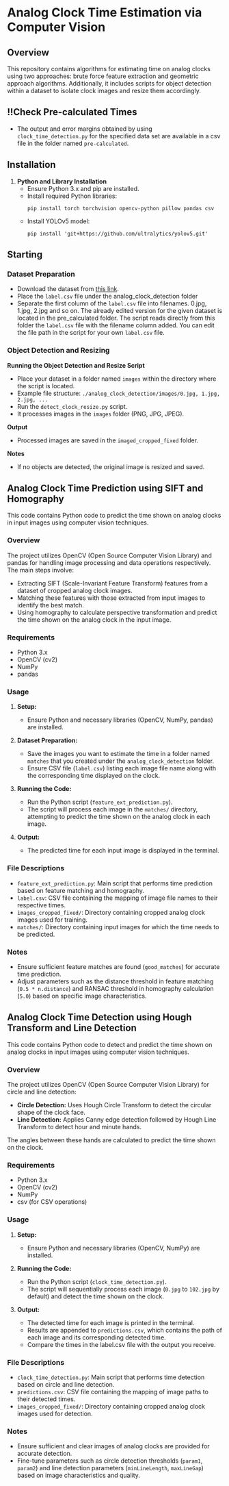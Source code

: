 # Analog Clock Time Estimation via Computer Vision
## Overview
This repository contains algorithms for estimating time on analog clocks using two approaches: brute force feature extraction and geometric approach algorithms. Additionally, it includes scripts for object detection within a dataset to isolate clock images and resize them accordingly.

## !!Check Pre-calculated Times
- The output and error margins obtained by using `clock_time_detection.py` for the specified data set are available in a csv file in the folder named `pre-calculated`. 
## Installation

1. **Python and Library Installation**
   - Ensure Python 3.x and pip are installed.
   - Install required Python libraries:
     ```
     pip install torch torchvision opencv-python pillow pandas csv
     ```
   - Install YOLOv5 model:
     ```
     pip install 'git+https://github.com/ultralytics/yolov5.git'
     ```

## Starting

### Dataset Preparation
- Download the dataset from [this link](https://www.kaggle.com/datasets/vctorsuarezvara/real-images-of-analogclocks).
- Place the `label.csv` file under the analog_clock_detection folder
- Separate the first column of the `label.csv` file into filenames. 0.jpg, 1.jpg, 2.jpg and so on. The already edited version for the given dataset is located in the pre_calculated folder. The script reads directly from this folder the `label.csv` file with the filename column added. You can edit the file path in the script for your own `label.csv` file.

### Object Detection and Resizing

**Running the Object Detection and Resize Script**
   - Place your dataset in a folder named `images` within the directory where the script is located.
   - Example file structure: `./analog_clock_detection/images/0.jpg, 1.jpg, 2.jpg, ...`
   - Run the `detect_clock_resize.py` script.
   - It processes images in the `images` folder (PNG, JPG, JPEG).

**Output**
   - Processed images are saved in the `imaged_cropped_fixed` folder.

**Notes**
   - If no objects are detected, the original image is resized and saved.

## Analog Clock Time Prediction using SIFT and Homography

This code contains Python code to predict the time shown on analog clocks in input images using computer vision techniques.

### Overview

The project utilizes OpenCV (Open Source Computer Vision Library) and pandas for handling image processing and data operations respectively. The main steps involve:
- Extracting SIFT (Scale-Invariant Feature Transform) features from a dataset of cropped analog clock images.
- Matching these features with those extracted from input images to identify the best match.
- Using homography to calculate perspective transformation and predict the time shown on the analog clock in the input image.

### Requirements

- Python 3.x
- OpenCV (cv2)
- NumPy
- pandas

### Usage

1. **Setup:**
   - Ensure Python and necessary libraries (OpenCV, NumPy, pandas) are installed.

2. **Dataset Preparation:**
   - Save the images you want to estimate the time in a folder named `matches` that you created under the `analog_clock_detection` folder.
   - Ensure CSV file (`label.csv`) listing each image file name along with the corresponding time displayed on the clock.

3. **Running the Code:**
   - Run the Python script (`feature_ext_prediction.py`).
   - The script will process each image in the `matches/` directory, attempting to predict the time shown on the analog clock in each image.

4. **Output:**
   - The predicted time for each input image is displayed in the terminal.

### File Descriptions

- `feature_ext_prediction.py`: Main script that performs time prediction based on feature matching and homography.
- `label.csv`: CSV file containing the mapping of image file names to their respective times.
- `images_cropped_fixed/`: Directory containing cropped analog clock images used for training.
- `matches/`: Directory containing input images for which the time needs to be predicted.

### Notes

- Ensure sufficient feature matches are found (`good_matches`) for accurate time prediction.
- Adjust parameters such as the distance threshold in feature matching (`0.5 * n.distance`) and RANSAC threshold in homography calculation (`5.0`) based on specific image characteristics.


## Analog Clock Time Detection using Hough Transform and Line Detection

This code contains Python code to detect and predict the time shown on analog clocks in input images using computer vision techniques.

### Overview

The project utilizes OpenCV (Open Source Computer Vision Library) for circle and line detection:
- **Circle Detection:** Uses Hough Circle Transform to detect the circular shape of the clock face.
- **Line Detection:** Applies Canny edge detection followed by Hough Line Transform to detect hour and minute hands.

The angles between these hands are calculated to predict the time shown on the clock.

### Requirements

- Python 3.x
- OpenCV (cv2)
- NumPy
- csv (for CSV operations)

### Usage

1. **Setup:**
   - Ensure Python and necessary libraries (OpenCV, NumPy) are installed.

2. **Running the Code:**
   - Run the Python script (`clock_time_detection.py`).
   - The script will sequentially process each image (`0.jpg` to `102.jpg` by default) and detect the time shown on the clock.

3. **Output:**
   - The detected time for each image is printed in the terminal.
   - Results are appended to `predictions.csv`, which contains the path of each image and its corresponding detected time.
   - Compare the times in the label.csv file with the output you receive.

### File Descriptions

- `clock_time_detection.py`: Main script that performs time detection based on circle and line detection.
- `predictions.csv`: CSV file containing the mapping of image paths to their detected times.
- `images_cropped_fixed/`: Directory containing cropped analog clock images used for detection.

### Notes

- Ensure sufficient and clear images of analog clocks are provided for accurate detection.
- Fine-tune parameters such as circle detection thresholds (`param1`, `param2`) and line detection parameters (`minLineLength`, `maxLineGap`) based on image characteristics and quality.
